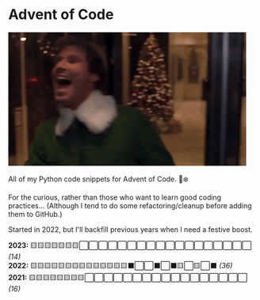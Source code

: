 # Advent of Code

![](elf.gif)

All of my Python code snippets for Advent of Code. 🐍❄️

For the curious, rather than those who want to learn good coding practices... (Although I tend to do some refactoring/cleanup before adding them to GitHub.)

Started in 2022, but I'll backfill previous years when I need a festive boost.

**2023:**  🟨🟨🟨🟨🟨🟨🟨⬜⬜⬜⬜⬜⬜⬜⬜⬜⬜⬜⬜⬜⬜⬜⬜⬜⬜ _(14)_  
**2022:**  🟨🟨🟨🟨🟨🟨🟨🟨🟨🟨🟨🟨🟨🟨⬛⬜⬜⬛⬜⬛🟨⬜🟨⬜⬛ _(36)_  
**2021:**  🟨🟨🟨🟨🟨🟨🟨🟨⬜⬜⬜⬜⬜⬜⬜⬜⬜⬜⬜⬜⬜⬜⬜⬜⬜ _(16)_